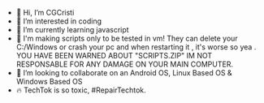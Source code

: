 - 👋 Hi, I’m CGCristi
- 👀 I’m interested in coding
- 🌱 I’m currently learning javascript
- 💞️ I'm making scripts only to be tested in vm! They can delete your C:/Windows or crash your pc and when restarting it , it's worse so yea . YOU HAVE BEEN WARNED ABOUT "SCRIPTS.ZIP" IM NOT RESPONSABLE FOR ANY DAMAGE ON YOUR MAIN COMPUTER.
- 💞️ I’m looking to collaborate on an Android OS, Linux Based OS & Windows Based OS
- 🔥 TechTok is so toxic, #RepairTechtok.
